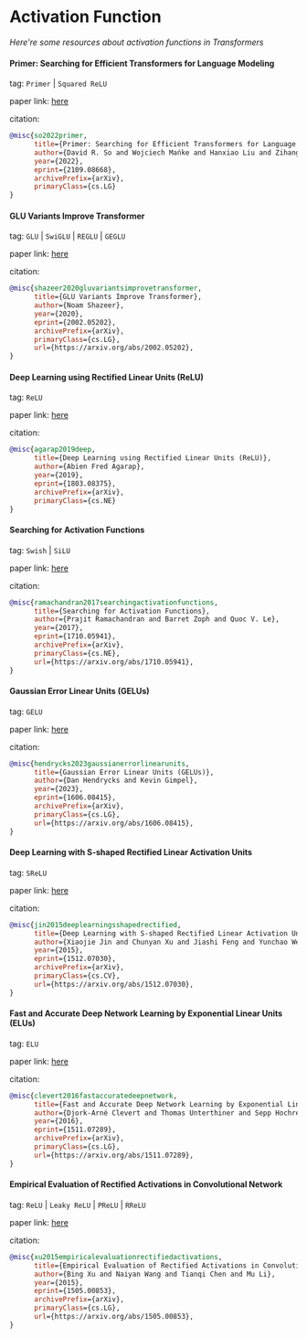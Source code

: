 # Activation Function
*Here're some resources about activation functions in Transformers*


#### Primer: Searching for Efficient Transformers for Language Modeling

tag: `Primer` | `Squared ReLU`

paper link: [here](https://arxiv.org/pdf/2109.08668.pdf)

citation:

```bibtex
@misc{so2022primer,
      title={Primer: Searching for Efficient Transformers for Language Modeling}, 
      author={David R. So and Wojciech Mańke and Hanxiao Liu and Zihang Dai and Noam Shazeer and Quoc V. Le},
      year={2022},
      eprint={2109.08668},
      archivePrefix={arXiv},
      primaryClass={cs.LG}
}
```


#### GLU Variants Improve Transformer

tag: `GLU` | `SwiGLU` | `REGLU` | `GEGLU`

paper link: [here](https://arxiv.org/pdf/2002.05202)

citation:

```bibtex
@misc{shazeer2020gluvariantsimprovetransformer,
      title={GLU Variants Improve Transformer}, 
      author={Noam Shazeer},
      year={2020},
      eprint={2002.05202},
      archivePrefix={arXiv},
      primaryClass={cs.LG},
      url={https://arxiv.org/abs/2002.05202}, 
}
```

#### Deep Learning using Rectified Linear Units (ReLU)

tag: `ReLU`

paper link: [here](https://arxiv.org/pdf/1803.08375.pdf)

citation:

```bibtex
@misc{agarap2019deep,
      title={Deep Learning using Rectified Linear Units (ReLU)}, 
      author={Abien Fred Agarap},
      year={2019},
      eprint={1803.08375},
      archivePrefix={arXiv},
      primaryClass={cs.NE}
}
```


#### Searching for Activation Functions

tag: `Swish` | `SiLU`

paper link: [here](https://arxiv.org/pdf/1710.05941)

citation:

```bibtex
@misc{ramachandran2017searchingactivationfunctions,
      title={Searching for Activation Functions}, 
      author={Prajit Ramachandran and Barret Zoph and Quoc V. Le},
      year={2017},
      eprint={1710.05941},
      archivePrefix={arXiv},
      primaryClass={cs.NE},
      url={https://arxiv.org/abs/1710.05941}, 
}
```


#### Gaussian Error Linear Units (GELUs)

tag: `GELU`

paper link: [here](https://arxiv.org/pdf/1606.08415)

citation:

```bibtex
@misc{hendrycks2023gaussianerrorlinearunits,
      title={Gaussian Error Linear Units (GELUs)}, 
      author={Dan Hendrycks and Kevin Gimpel},
      year={2023},
      eprint={1606.08415},
      archivePrefix={arXiv},
      primaryClass={cs.LG},
      url={https://arxiv.org/abs/1606.08415}, 
}
```

#### Deep Learning with S-shaped Rectified Linear Activation Units

tag: `SReLU`

paper link: [here](https://arxiv.org/pdf/1512.07030)

citation:

```bibtex
@misc{jin2015deeplearningsshapedrectified,
      title={Deep Learning with S-shaped Rectified Linear Activation Units}, 
      author={Xiaojie Jin and Chunyan Xu and Jiashi Feng and Yunchao Wei and Junjun Xiong and Shuicheng Yan},
      year={2015},
      eprint={1512.07030},
      archivePrefix={arXiv},
      primaryClass={cs.CV},
      url={https://arxiv.org/abs/1512.07030}, 
}
```

#### Fast and Accurate Deep Network Learning by Exponential Linear Units (ELUs)

tag: `ELU`

paper link: [here](https://arxiv.org/pdf/1511.07289)

citation:

```bibtex
@misc{clevert2016fastaccuratedeepnetwork,
      title={Fast and Accurate Deep Network Learning by Exponential Linear Units (ELUs)}, 
      author={Djork-Arné Clevert and Thomas Unterthiner and Sepp Hochreiter},
      year={2016},
      eprint={1511.07289},
      archivePrefix={arXiv},
      primaryClass={cs.LG},
      url={https://arxiv.org/abs/1511.07289}, 
}
```


#### Empirical Evaluation of Rectified Activations in Convolutional Network

tag: `ReLU` | `Leaky ReLU` | `PReLU` | `RReLU`

paper link: [here](https://arxiv.org/pdf/1505.00853)

citation:

```bibtex
@misc{xu2015empiricalevaluationrectifiedactivations,
      title={Empirical Evaluation of Rectified Activations in Convolutional Network}, 
      author={Bing Xu and Naiyan Wang and Tianqi Chen and Mu Li},
      year={2015},
      eprint={1505.00853},
      archivePrefix={arXiv},
      primaryClass={cs.LG},
      url={https://arxiv.org/abs/1505.00853}, 
}
```